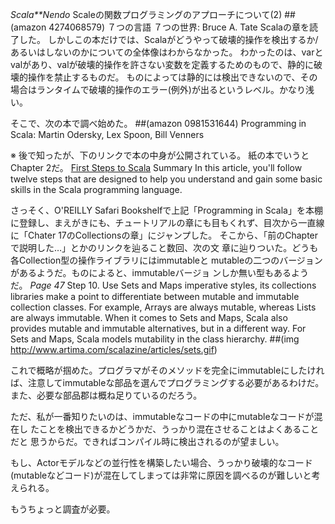*Scala**Nendo* Scaleの関数プログラミングのアプローチについて(2)
 ##(amazon 4274068579)  ７つの言語 ７つの世界: Bruce A. Tate
Scalaの章を読了した。
しかしこの本だけでは、Scalaがどうやって破壊的操作を検出するか/あるいはしないのかについての全体像はわからなかった。
わかったのは、varとvalがあり、valが破壊的操作を許さない変数を定義するためのもので、静的に破壊的操作を禁止するものだ。
ものによっては静的には検出できないので、その場合はランタイムで破壊的操作のエラー(例外)が出るというレベル。かなり浅い。

そこで、次の本で調べ始めた。
 ##(amazon 0981531644)  Programming in Scala: Martin Odersky, Lex Spoon, Bill Venners
 
 ※ 後で知ったが、下のリンクで本の中身が公開されている。
 紙の本でいうとChapter 2だ。
 [First Steps to Scala](http://www.artima.com/scalazine/articles/steps.html)
 Summary In this article, you'll follow twelve steps that are designed
  to help you understand and gain some basic skills in the Scala
  programming language.

さっそく、O'REILLY Safari Bookshelfで上記「Programming in Scala」を本棚
に登録し、まえがきにも、チュートリアルの章にも目もくれず、目次から一直線
に「Chater 17のCollectionsの章」にジャンプした。
そこから、「前のChapterで説明した…」とかのリンクを辿ること数回、次の文
章に辿りついた。どうも各Collection型の操作ライブラリにはimmutableと
mutableの二つのバージョンがあるようだ。ものによると、immutableバージョ
ンしか無い型もあるようだ。
 *Page 47*
 Step 10. Use Sets and Maps
  imperative styles, its collections libraries make a point to
  differentiate between mutable and immutable collection classes. For
  example, Arrays are always mutable, whereas Lists are always
  immutable. When it comes to Sets and Maps, Scala also provides
  mutable and immutable alternatives, but in a different way. For Sets
  and Maps, Scala models mutability in the class hierarchy.
##(img http://www.artima.com/scalazine/articles/sets.gif)

これで概略が掴めた。プログラマがそのメソッドを完全にimmutableにしたけれ
ば、注意してimmutableな部品を選んでプログラミングする必要があるわけだ。
また、必要な部品郡は概ね足りているのだろう。

ただ、私が一番知りたいのは、immutableなコードの中にmutableなコードが混在し
たことを検出できるかどうかだ、うっかり混在させることはよくあることだと
思うからだ。できればコンパイル時に検出されるのが望ましい。

もし、Actorモデルなどの並行性を構築したい場合、うっかり破壊的なコード
(mutableなどコード)が混在してしまっては非常に原因を調べるのが難しいと考
えられる。

もうちょっと調査が必要。
